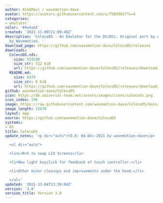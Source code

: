```yaml
---
author: AlekMaul / wavemotion-dave
avatar: https://avatars.githubusercontent.com/u/75039837?v=4
categories:
- emulator
color: '#4a4a42'
created: '2021-11-09T21:09:48Z'
description: 'ColecoDS - An Emulator for the DS/DSi. Original port by Alekmaul. Phoenix-Edition
  by Wavemotion. '
download_page: https://github.com/wavemotion-dave/ColecoDS/releases
downloads:
  ColecoDS.nds:
    size: 524288
    size_str: 512 KiB
    url: https://github.com/wavemotion-dave/ColecoDS/releases/download/3.8/ColecoDS.nds
  README.md:
    size: 6379
    size_str: 6 KiB
    url: https://github.com/wavemotion-dave/ColecoDS/releases/download/3.8/README.md
github: wavemotion-dave/ColecoDS
icon: https://db.universal-team.net/assets/images/icons/colecods.png
icon_index: 196
image: https://raw.githubusercontent.com/wavemotion-dave/ColecoDS/main/arm9/gfx_data/pdev_tbg0.png
image_length: 15870
layout: app
source: https://github.com/wavemotion-dave/ColecoDS
systems:
- DS
title: ColecoDS
update_notes: '<p dir="auto">V3.8: 04-Dec-2021 by wavemotion-dave</p>

  <ul dir="auto">

  <li>L+R+X to swap LCD Screens</li>

  <li>New light keyclick for feedback of touch controller.</li>

  <li>Other minor cleanups and improvements under the hood.</li>

  </ul>'
updated: '2021-12-04T13:39:04Z'
version: '3.8'
version_title: Version 3.8
---
```

